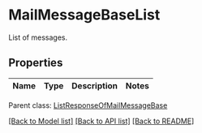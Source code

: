 # MailMessageBaseList

List of messages.             

## Properties
Name | Type | Description | Notes
---- | ---- | ----------- | -----

 Parent class: [ListResponseOfMailMessageBase](ListResponseOfMailMessageBase.md)


[[Back to Model list]](README.md#documentation-for-models) [[Back to API list]](README.md#documentation-for-api-endpoints) [[Back to README]](README.md)
